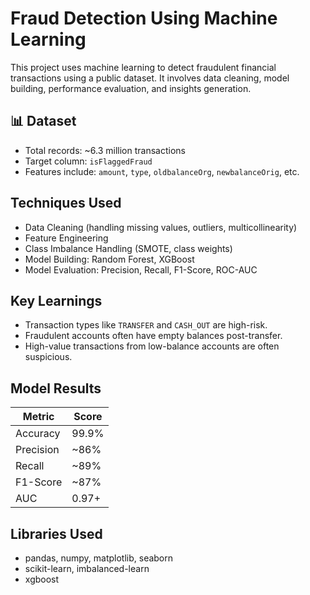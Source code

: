 #  Fraud Detection Using Machine Learning

This project uses machine learning to detect fraudulent financial transactions using a public dataset. It involves data cleaning, model building, performance evaluation, and insights generation.

## 📊 Dataset
- Total records: ~6.3 million transactions
- Target column: `isFlaggedFraud`
- Features include: `amount`, `type`, `oldbalanceOrg`, `newbalanceOrig`, etc.

##  Techniques Used
- Data Cleaning (handling missing values, outliers, multicollinearity)
- Feature Engineering
- Class Imbalance Handling (SMOTE, class weights)
- Model Building: Random Forest, XGBoost
- Model Evaluation: Precision, Recall, F1-Score, ROC-AUC

##  Key Learnings
- Transaction types like `TRANSFER` and `CASH_OUT` are high-risk.
- Fraudulent accounts often have empty balances post-transfer.
- High-value transactions from low-balance accounts are often suspicious.

##  Model Results
| Metric      | Score     |
|-------------|-----------|
| Accuracy    | 99.9%     |
| Precision   | ~86%      |
| Recall      | ~89%      |
| F1-Score    | ~87%      |
| AUC         | 0.97+     |

##  Libraries Used
- pandas, numpy, matplotlib, seaborn
- scikit-learn, imbalanced-learn
- xgboost
